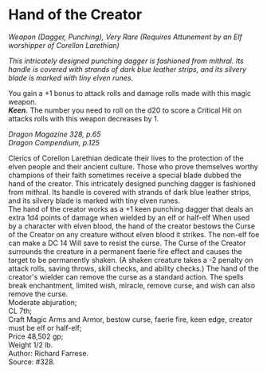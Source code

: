 # Hand of the Creator
*Weapon (Dagger, Punching), Very Rare (Requires Attunement by an Elf worshipper of Corellon Larethian)*

*This intricately designed punching dagger is fashioned from mithral. Its handle is covered with strands of dark blue leather strips, and its silvery blade is marked with tiny elven runes.*

You gain a +1 bonus to attack rolls and damage rolls made with this magic weapon.  
***Keen.*** The number you need to roll on the d20 to score a Critical Hit on attacks rolls with this weapon decreases by 1.  



*Dragon Magazine 328, p.65*  
*Dragon Compendium, p.125*  

Clerics of Corellon Larethian dedicate their lives to the protection of the elven people and their ancient culture. Those who prove themselves worthy champions of their faith sometimes receive a special blade dubbed the hand of the creator. This intricately designed punching dagger is fashioned from mithral. Its handle is covered with strands of dark blue leather strips, and its silvery blade is marked with tiny elven runes.  
The hand of the creator works as a +1 keen punching dagger that deals an extra 1d4 points of damage when wielded by an elf or half-elf When used by a character with elven blood, the hand of the creator bestows the Curse of the Creator on any creature without elven blood it strikes. The non-elf foe can make a DC 14 Will save to resist the curse. The Curse of the Creator surrounds the creature in a permanent faerie fire effect and causes the target to be permanently shaken. (A shaken creature takes a -2 penalty on attack rolls, saving throws, skill checks, and ability checks.) The hand of the creator's wielder can remove the curse as a standard action. The spells break enchantment, limited wish, miracle, remove curse, and wish can also remove the curse.  
Moderate abjuration;  
CL 7th;  
Craft Magic Arms and Armor, bestow curse, faerie fire, keen edge, creator must be elf or half-elf;  
Price 48,502 gp;  
Weight 1/2 lb.  
Author: Richard Farrese.  
Source: #328.  